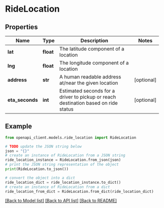 # RideLocation


## Properties

Name | Type | Description | Notes
------------ | ------------- | ------------- | -------------
**lat** | **float** | The latitude component of a location | 
**lng** | **float** | The longitude component of a location | 
**address** | **str** | A human readable address at/near the given location | [optional] 
**eta_seconds** | **int** | Estimated seconds for a driver to pickup or reach destination based on ride status | [optional] 

## Example

```python
from openapi_client.models.ride_location import RideLocation

# TODO update the JSON string below
json = "{}"
# create an instance of RideLocation from a JSON string
ride_location_instance = RideLocation.from_json(json)
# print the JSON string representation of the object
print(RideLocation.to_json())

# convert the object into a dict
ride_location_dict = ride_location_instance.to_dict()
# create an instance of RideLocation from a dict
ride_location_from_dict = RideLocation.from_dict(ride_location_dict)
```
[[Back to Model list]](../README.md#documentation-for-models) [[Back to API list]](../README.md#documentation-for-api-endpoints) [[Back to README]](../README.md)


